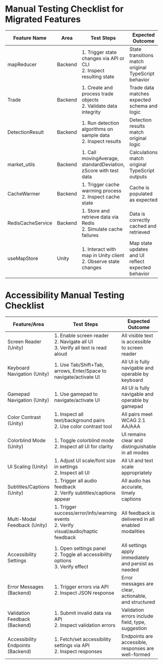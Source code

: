 # Manual Testing Checklist for Migrated Features

| Feature Name         | Area      | Test Steps                                                                 | Expected Outcome                                      | Edge Cases/Notes                        | Verification Status |
|---------------------|-----------|---------------------------------------------------------------------------|-------------------------------------------------------|------------------------------------------|--------------------|
| mapReducer          | Backend   | 1. Trigger state changes via API or CLI<br>2. Inspect resulting state     | State transitions match original TypeScript behavior  | Test with invalid/edge-case actions      | Pending            |
| Trade               | Backend   | 1. Create and process trade objects<br>2. Validate data integrity         | Trade data matches expected schema and logic          | Test with malformed trade data           | Pending            |
| DetectionResult     | Backend   | 1. Run detection algorithms on sample data<br>2. Inspect results         | Detection results match original logic                | Test with edge-case market data          | Pending            |
| market_utils        | Backend   | 1. Call movingAverage, standardDeviation, zScore with test data           | Calculations match original TypeScript outputs        | Test with empty/large/negative datasets  | Pending            |
| CacheWarmer         | Backend   | 1. Trigger cache warming process<br>2. Inspect cache state                | Cache is populated as expected                        | Test with empty/large datasets           | Pending            |
| RedisCacheService   | Backend   | 1. Store and retrieve data via Redis<br>2. Simulate cache failures        | Data is correctly cached and retrieved                | Test with Redis unavailable              | Pending            |
| useMapStore         | Unity     | 1. Interact with map in Unity client<br>2. Observe state changes          | Map state updates and UI reflect expected behavior    | Test with rapid/invalid user actions     | Pending            | 

# Accessibility Manual Testing Checklist

| Feature/Area                | Test Steps                                                                                 | Expected Outcome                                      | Edge Cases/Notes                        | Verification Status |
|-----------------------------|------------------------------------------------------------------------------------------|-------------------------------------------------------|------------------------------------------|--------------------|
| Screen Reader (Unity)       | 1. Enable screen reader<br>2. Navigate all UI<br>3. Verify all text is read aloud         | All visible text is accessible to screen reader        | Test with dynamic text, overlays         | Pending            |
| Keyboard Navigation (Unity) | 1. Use Tab/Shift+Tab, arrows, Enter/Space to navigate/activate UI                        | All UI is fully navigable and operable by keyboard     | Test with modals, nested panels          | Pending            |
| Gamepad Navigation (Unity)  | 1. Use gamepad to navigate/activate UI                                                    | All UI is fully navigable and operable by gamepad      | Test with disconnected/reconnected pad   | Pending            |
| Color Contrast (Unity)      | 1. Inspect all text/background pairs<br>2. Use color contrast tool                       | All pairs meet WCAG 2.1 AA/AAA                        | Test with theme switching, overlays      | Pending            |
| Colorblind Mode (Unity)     | 1. Toggle colorblind mode<br>2. Inspect all UI for clarity                              | UI remains clear and distinguishable in all modes      | Test all supported colorblind types      | Pending            |
| UI Scaling (Unity)          | 1. Adjust UI scale/font size in settings<br>2. Inspect all UI                            | All UI and text scale appropriately                   | Test with extreme scaling                | Pending            |
| Subtitles/Captions (Unity)  | 1. Trigger all audio feedback<br>2. Verify subtitles/captions appear                    | All audio has accurate, timely captions                | Test with overlapping audio events       | Pending            |
| Multi-Modal Feedback (Unity)| 1. Trigger success/error/info/warning events<br>2. Verify visual/audio/haptic feedback   | All feedback is delivered in all enabled modalities    | Test with feedback disabled in settings  | Pending            |
| Accessibility Settings      | 1. Open settings panel<br>2. Toggle all accessibility options<br>3. Verify effect        | All settings apply immediately and persist as needed   | Test with rapid toggling, edge cases     | Pending            |
| Error Messages (Backend)    | 1. Trigger errors via API<br>2. Inspect JSON response                                  | Error messages are clear, actionable, and structured   | Test with missing/invalid fields         | Pending            |
| Validation Feedback (Backend)| 1. Submit invalid data via API<br>2. Inspect validation errors                         | Validation errors include field, type, suggestion      | Test with multiple/compound errors       | Pending            |
| Accessibility Endpoints (Backend)| 1. Fetch/set accessibility settings via API<br>2. Inspect responses                | Endpoints are accessible, responses are well-formed    | Test with invalid/unsupported settings   | Pending            | 